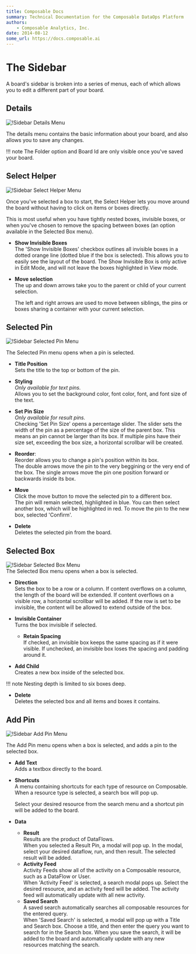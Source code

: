 ```yaml
---
title: Composable Docs
summary: Technical Documentation for the Composable DataOps Platform
authors:
    - Composable Analytics, Inc.
date: 2014-08-12
some_url: https://docs.composable.ai
---
```


# The Sidebar

A board's sidebar is broken into a series of menus, each of which allows you to edit a different part of your board.

## Details

![!Sidebar Details Menu](img/sidebar_details.png)

The details menu contains the basic information about your board, and also allows you to save any changes.

!!! note
    The Folder option and Board Id are only visible once you've saved your board.

## Select Helper

![!Sidebar Select Helper Menu](img/sidebar_select_helper.png)  

Once you've selected a box to start, the Select Helper lets you move around the board without having to click on items or boxes directly.

This is most useful when you have tightly nested boxes, invisible boxes, or when you've chosen to remove the spacing between boxes (an option available in the Selected Box menu). 

- **Show Invisible Boxes**  
    The 'Show Invisible Boxes' checkbox outlines all invisible boxes in a dotted orange line (dotted blue if the box is selected). This allows you to easily see the layout of the board. The Show Invisible Box is only active in Edit Mode, and will not leave the boxes highlighted in View mode.

- **Move selection**  
    The up and down arrows take you to the parent or child of your current selection.

    The left and right arrows are used to move between siblings, the pins or boxes sharing a container with your current selection.

## Selected Pin

![!Sidebar Selected Pin Menu](img/sidebar_selected_pin.png)  

The Selected Pin menu opens when a pin is selected.

- **Title Position**  
    Sets the title to the top or bottom of the pin.

- **Styling**  
    *Only available for text pins.*  
    Allows you to set the background color, font color, font, and font size of the text.

- **Set Pin Size**  
    *Only available for result pins.*  
    Checking 'Set Pin Size' opens a percentage slider. The slider sets the width of the pin as a percentage of the size of the parent box. This means an pin cannot be larger than its box. If multiple pins have their size set, exceeding the box size, a horizontal scrollbar will be created.


- **Reorder**:  
    Reorder allows you to change a pin's position within its box.   
    The double arrows move the pin to the very beggining or the very end of the box. The single arrows move the pin one position forward or backwards inside its box.

- **Move**  
    Click the move button to move the selected pin to a different box.   
    The pin will remain selected, highlighted in blue. You can then select another box, which will be highlighted in red. To move the pin to the new box, selected 'Confirm'. 

- **Delete**    
    Deletes the selected pin from the board.

## Selected Box

![!Sidebar Selected Box Menu](img/sidebar_selected_box.png)  
The Selected Box menu opens when a box is selected.

- **Direction**  
    Sets the box to be a row or a column. If content overflows on a column, the length of the board will be extended. If content overflows on a visible row, a horizontal scrollbar will be added. If the row is set to be invisible, the content will be allowed to extend outside of the box.

- **Invisible Container**   
    Turns the box invisible if selected.
    - **Retain Spacing**    
        If checked, an invisible box keeps the same spacing as if it were visible. If unchecked, an invisible box loses the spacing and padding around it.

- **Add Child**     
    Creates a new box inside of the selected box. 

!!! note
    Nesting depth is limited to six boxes deep.

- **Delete**    
    Deletes the selected box and all items and boxes it contains.

## Add Pin

![!Sidebar Add Pin Menu](img/sidebar_add_pin.png)

The Add Pin menu opens when a box is selected, and adds a pin to the selected box.

- **Add Text**  
    Adds a textbox directly to the board.

- **Shortcuts**     
    A menu containing shortcuts for each type of resource on Composable. When a resource type is selected, a search box will pop up.

    Select your desired resource from the search menu and a shortcut pin will be added to the board.

- **Data**
    - **Result**    
        Results are the product of DataFlows.  
        When you selected a Result Pin, a modal will pop up. In the modal, select your desired dataflow, run, and then result. The selected result will be added.
    - **Activity Feed**     
        Activity Feeds show all of the activity on a Composable resource, such as a DataFlow or User.  
        When 'Activity Feed' is selected, a search modal pops up. Select the desired resource, and an activity feed will be added. The activity feed will automatically update with all new activity.
    - **Saved Search**  
        A saved search automatically searches all composable resources for the entered query.  
        When 'Saved Search' is selected, a modal will pop up with a Title and Search box. Choose a title, and then enter the query you want to search for in the Search box. When you save the search, it will be added to the board and automatically update with any new resources matching the search.
